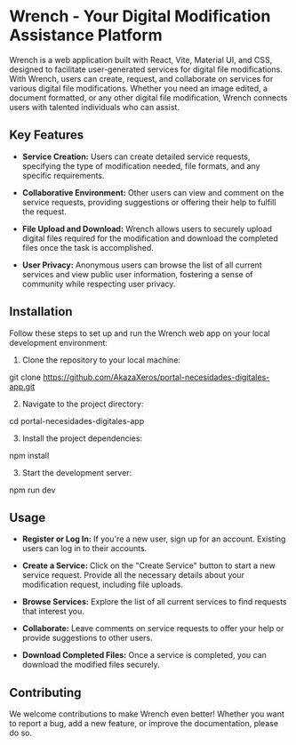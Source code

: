 # Wrench - Your Digital Modification Assistance Platform

Wrench is a web application built with React, Vite, Material UI, and CSS, designed to facilitate user-generated services for digital file modifications. With Wrench, users can create, request, and collaborate on services for various digital file modifications. Whether you need an image edited, a document formatted, or any other digital file modification, Wrench connects users with talented individuals who can assist.

## Key Features

- **Service Creation:** Users can create detailed service requests, specifying the type of modification needed, file formats, and any specific requirements.

- **Collaborative Environment:** Other users can view and comment on the service requests, providing suggestions or offering their help to fulfill the request.

- **File Upload and Download:** Wrench allows users to securely upload digital files required for the modification and download the completed files once the task is accomplished.

- **User Privacy:** Anonymous users can browse the list of all current services and view public user information, fostering a sense of community while respecting user privacy.

## Installation

Follow these steps to set up and run the Wrench web app on your local development environment:

1. Clone the repository to your local machine:

git clone https://github.com/AkazaXeros/portal-necesidades-digitales-app.git

2. Navigate to the project directory:

cd portal-necesidades-digitales-app

3. Install the project dependencies:

npm install

3. Start the development server:

npm run dev

## Usage

- **Register or Log In:** If you're a new user, sign up for an account. Existing users can log in to their accounts.

- **Create a Service:** Click on the "Create Service" button to start a new service request. Provide all the necessary details about your modification request, including file uploads.

- **Browse Services:** Explore the list of all current services to find requests that interest you.

- **Collaborate:** Leave comments on service requests to offer your help or provide suggestions to other users.

- **Download Completed Files:** Once a service is completed, you can download the modified files securely.

## Contributing

We welcome contributions to make Wrench even better! Whether you want to report a bug, add a new feature, or improve the documentation, please do so.
